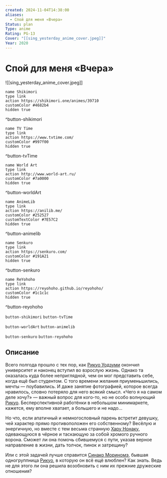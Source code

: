 ```yaml
---
created: 2024-11-04T14:38:00
aliases:
  - Спой для меня «Вчера»
Status: plan
Type: anime
Rating: PG-13
Cover: "[[sing_yesterday_anime_cover.jpeg]]"
Year: 2020
---
```


# Спой для меня «Вчера»

![[sing_yesterday_anime_cover.jpeg]]

```button
name Shikimori
type link
action https://shikimori.one/animes/39710
customColor #4682b4
hidden true
```
^button-shikimori

```button
name TV Time
type link
action https://www.tvtime.com/
customColor #997f00
hidden true
```
^button-tvTime

```button
name World Art
type link
action http://www.world-art.ru/
customColor #7a0000
hidden true
```
^button-worldArt

```button
name AnimeLib
type link
action https://anilib.me/
customColor #252527
customTextColor #7E57C2
hidden true
```
^button-animelib

```button
name Senkuro
type link
action https://senkuro.com/
customColor #191A21
hidden true
```
^button-senkuro

```button
name ReYohoho
type link
action https://reyohoho.github.io/reyohoho/
customColor #1c1c1c
hidden true
```
^button-reyohoho

`button-shikimori` `button-tvTime`

`button-worldArt` `button-animelib`

`button-senkuro` `button-reyohoho`

## Описание

Всего полгода прошло с тех пор, как [Рикуо Уодзуми](https://shikimori.one/characters/69339-rikuo-uozumi) окончил университет и наконец вступил во взрослую жизнь. Однако та оказалась куда более неприглядной, чем он мог представить себе, когда ещё был студентом. С того времени желания приуменьшились, мечты — поубавились. И даже занятие фотографией, которое всегда нравилось, словно потеряло для него всякий смысл. «Чего я на самом деле хочу?» — важный вопрос для кого-то, но не особо волнующий [Рикуо](https://shikimori.one/characters/69339-rikuo-uozumi). Бесперспективной работёнки в небольшом минимаркете, кажется, ему вполне хватает, а большего и не надо...

Но что, если апатичный и немногословный парень встретит девушку, чей характер прямо противоположен его собственному? Весёлую и энергичную, но вместе с тем весьма странную [Хару Нонаку](https://shikimori.one/characters/11766-haru-nonaka), одевающуюся в чёрное и таскающую за собой хромого ручного ворона. Сможет ли она помочь сбившемуся с пути, указав верное направление в жизни, дать толчок, пинок и затрещину?

Или с этой задачей лучше справится [Синако Мориномэ](https://shikimori.one/characters/68127-shinako-morinome), бывшая одногруппница [Рикуо](https://shikimori.one/characters/69339-rikuo-uozumi), в которую он всё ещё влюблен? Как знать. Ведь не для этого ли она решила возобновить с ним их прежние дружеские отношения?
